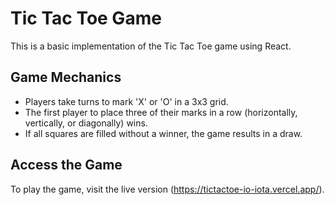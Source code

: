 # Tic Tac Toe Game

This is a basic implementation of the Tic Tac Toe game using React.

## Game Mechanics

- Players take turns to mark 'X' or 'O' in a 3x3 grid.
- The first player to place three of their marks in a row (horizontally, vertically, or diagonally) wins.
- If all squares are filled without a winner, the game results in a draw.

## Access the Game

To play the game, visit the live version (https://tictactoe-io-iota.vercel.app/).

